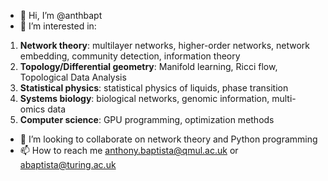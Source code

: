 - 👋 Hi, I’m @anthbapt
- 👀 I’m interested in: 

1. **Network theory**: multilayer networks, higher-order networks, network embedding,
                                               community detection, information theory
2. **Topology/Differential geometry**: Manifold learning, Ricci flow, Topological Data Analysis
3. **Statistical physics**: statistical physics of liquids, phase transition
4. **Systems biology**: biological networks, genomic information, multi-omics data
5. **Computer science**: GPU programming, optimization methods
                        
- 💞️ I’m looking to collaborate on network theory and Python programming
- 📫 How to reach me anthony.baptista@qmul.ac.uk or abaptista@turing.ac.uk

<!---
anthbapt/anthbapt is a ✨ special ✨ repository because its `README.md` (this file) appears on your GitHub profile.
You can click the Preview link to take a look at your changes.
--->
